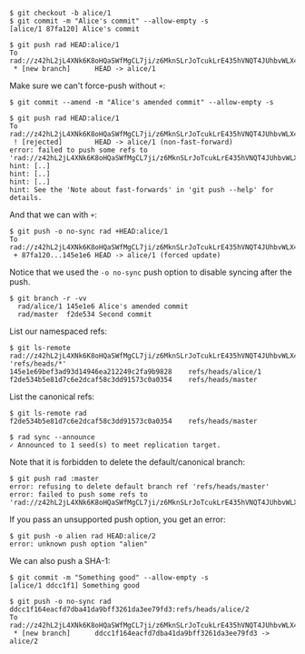 ```
$ git checkout -b alice/1
$ git commit -m "Alice's commit" --allow-empty -s
[alice/1 87fa120] Alice's commit
```

``` (stderr) RAD_SOCKET=/dev/null
$ git push rad HEAD:alice/1
To rad://z42hL2jL4XNk6K8oHQaSWfMgCL7ji/z6MknSLrJoTcukLrE435hVNQT4JUhbvWLX4kUzqkEStBU8Vi
 * [new branch]      HEAD -> alice/1
```

Make sure we can't force-push without `+`:

``` (stderr)
$ git commit --amend -m "Alice's amended commit" --allow-empty -s
```
``` (stderr) (fail)
$ git push rad HEAD:alice/1
To rad://z42hL2jL4XNk6K8oHQaSWfMgCL7ji/z6MknSLrJoTcukLrE435hVNQT4JUhbvWLX4kUzqkEStBU8Vi
 ! [rejected]        HEAD -> alice/1 (non-fast-forward)
error: failed to push some refs to 'rad://z42hL2jL4XNk6K8oHQaSWfMgCL7ji/z6MknSLrJoTcukLrE435hVNQT4JUhbvWLX4kUzqkEStBU8Vi'
hint: [..]
hint: [..]
hint: [..]
hint: See the 'Note about fast-forwards' in 'git push --help' for details.
```

And that we can with `+`:

``` (stderr)
$ git push -o no-sync rad +HEAD:alice/1
To rad://z42hL2jL4XNk6K8oHQaSWfMgCL7ji/z6MknSLrJoTcukLrE435hVNQT4JUhbvWLX4kUzqkEStBU8Vi
 + 87fa120...145e1e6 HEAD -> alice/1 (forced update)
```

Notice that we used the `-o no-sync` push option to disable syncing after the push.

```
$ git branch -r -vv
  rad/alice/1 145e1e6 Alice's amended commit
  rad/master  f2de534 Second commit
```

List our namespaced refs:

```
$ git ls-remote rad://z42hL2jL4XNk6K8oHQaSWfMgCL7ji/z6MknSLrJoTcukLrE435hVNQT4JUhbvWLX4kUzqkEStBU8Vi 'refs/heads/*'
145e1e69bef3ad93d14946ea212249c2fa9b9828	refs/heads/alice/1
f2de534b5e81d7c6e2dcaf58c3dd91573c0a0354	refs/heads/master
```

List the canonical refs:

```
$ git ls-remote rad
f2de534b5e81d7c6e2dcaf58c3dd91573c0a0354	refs/heads/master
```

```
$ rad sync --announce
✓ Announced to 1 seed(s) to meet replication target.
```

Note that it is forbidden to delete the default/canonical branch:

``` (fail) (stderr)
$ git push rad :master
error: refusing to delete default branch ref 'refs/heads/master'
error: failed to push some refs to 'rad://z42hL2jL4XNk6K8oHQaSWfMgCL7ji/z6MknSLrJoTcukLrE435hVNQT4JUhbvWLX4kUzqkEStBU8Vi'
```

If you pass an unsupported push option, you get an error:

``` (stderr) (fail)
$ git push -o alien rad HEAD:alice/2
error: unknown push option "alien"
```

We can also push a SHA-1:

```
$ git commit -m "Something good" --allow-empty -s
[alice/1 ddcc1f1] Something good
```
``` (stderr)
$ git push -o no-sync rad ddcc1f164eacfd7dba41da9bff3261da3ee79fd3:refs/heads/alice/2
To rad://z42hL2jL4XNk6K8oHQaSWfMgCL7ji/z6MknSLrJoTcukLrE435hVNQT4JUhbvWLX4kUzqkEStBU8Vi
 * [new branch]      ddcc1f164eacfd7dba41da9bff3261da3ee79fd3 -> alice/2
```
